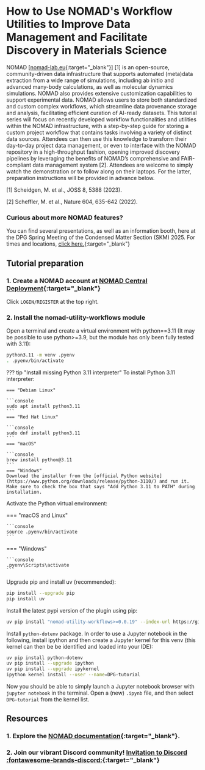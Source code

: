 # How to Use NOMAD's Workflow Utilities to Improve Data Management and Facilitate Discovery in Materials Science

NOMAD [[nomad-lab.eu](nomad-lab.eu){:target="\_blank"}] [1] is an open-source, community-driven data infrastructure that supports automated (meta)data extraction from a wide range of simulations, including ab initio and advanced many-body calculations, as well as molecular dynamics simulations. NOMAD also provides extensive customization capabilities to support experimental data. NOMAD allows users to store both standardized and custom complex workflows, which streamline data provenance storage and analysis, facilitating efficient curation of AI-ready datasets. This tutorial series will focus on recently developed workflow functionalities and utilities within the NOMAD infrastructure, with a step-by-step guide for storing a custom project workflow that contains tasks involving a variety of distinct data sources. Attendees can then use this knowledge to transform their day-to-day project data management, or even to interface with the NOMAD repository in a high-throughput fashion, opening improved discovery pipelines by leveraging the benefits of NOMAD’s comprehensive and FAIR-compliant data management system [2]. Attendees are welcome to simply watch the demonstration or to follow along on their laptops. For the latter, preparation instructions will be provided in advance below.

[1] Scheidgen, M. et al., JOSS 8, 5388 (2023).

[2] Scheffler, M. et al., Nature 604, 635-642 (2022).

### Curious about more NOMAD features?

You can find several presentations, as well as an information booth, here at the DPG Spring Meeting of the Condensed Matter Section (SKM) 2025.
For times and locations, [click here.](https://www.fairmat-nfdi.eu/events/fairmat-contribution-at-the-dpg-spring-meeting-of-the-condensed-matter-section-skm-2025/fairmat-contribution){:target="\_blank"}

## **Tutorial preparation**

### 1. Create a NOMAD account at [NOMAD Central Deployment](https://nomad-lab.eu/prod/v1/gui/about/information){:target="\_blank"}

Click `LOGIN/REGISTER` at the top right.

### 2. Install the nomad-utility-workflows module

Open a terminal and create a virtual environment with python==3.11 (It may be possible to use python>=3.9, but the module has only been fully tested with 3.11):

```sh
python3.11 -m venv .pyenv
. .pyenv/bin/activate
```

??? tip "Install missing Python 3.11 interpreter"
    To install Python 3.11 interpreter:

    === "Debian Linux"

    ```console
    sudo apt install python3.11
    ```
    === "Red Hat Linux"

    ```console
    sudo dnf install python3.11
    ```    
    === "macOS"

    ```console
    brew install python@3.11
    ```
    === "Windows"
    Download the installer from the [official Python website](https://www.python.org/downloads/release/python-3110/) and run it. 
    Make sure to check the box that says "Add Python 3.11 to PATH" during installation.

Activate the Python virtual environment:

=== "macOS and Linux"

    ```console
    source .pyenv/bin/activate
    ```

=== "Windows"

    ```console
    .pyenv\Scripts\activate
    ```

Upgrade pip and install uv (recommended):

```sh
pip install --upgrade pip
pip install uv
```

Install the latest pypi version of the plugin using pip:

```bash
uv pip install "nomad-utility-workflows>=0.0.19" --index-url https://gitlab.mpcdf.mpg.de/api/v4/projects/2187/packages/pypi/simple
```

Install `python-dotenv` package.
In order to use a Jupyter notebook in the following, install ipython and then create a Jupyter kernel for this venv (this kernel can then be be identified and loaded into your IDE):

```bash
uv pip install python-dotenv
uv pip install --upgrade ipython
uv pip install --upgrade ipykernel
ipython kernel install --user --name=DPG-tutorial
```

<!-- python -m ipykernel install --user --name=DPG-tutorial -->

Now you should be able to simply launch a Jupyter notebook browser with `jupyter notebook` in the terminal.
Open a (new) `.ipynb` file, and then select `DPG-tutorial` from the kernel list.

## **Resources**

### 1. Explore the [NOMAD documentation](https://nomad-lab.eu/prod/v1/docs/){:target="\_blank"}.

### 2. Join our vibrant Discord community! [Invitation to Discord :fontawesome-brands-discord:](https://discord.gg/Gyzx3ukUw8){:target="\_blank"}
